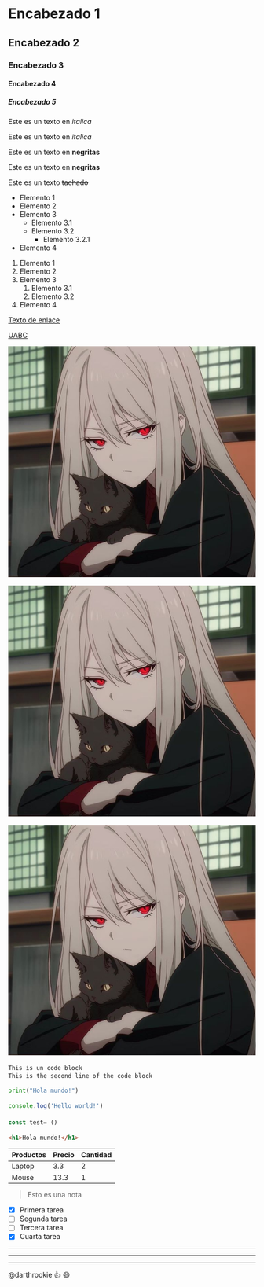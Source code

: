 <!--Caca-->

# Encabezado 1

## Encabezado 2

### Encabezado 3

#### Encabezado 4

##### Encabezado 5

<!--Italicas-->

Este es un texto en *italica*

Este es un texto en _italica_

<!--Negritas-->

Este es un texto en **negritas**

Este es un texto en __negritas__

<!--Tachado-->
Este es un texto ~~tachado~~

<!--UL-->

* Elemento 1
* Elemento 2
* Elemento 3
  * Elemento 3.1
  * Elemento 3.2
    * Elemento 3.2.1
* Elemento 4


<!--OL-->

1. Elemento 1
1. Elemento 2
1. Elemento 3
   1. Elemento 3.1
   1. Elemento 3.2
1. Elemento 4

<!--Hipervinculos-->
[Texto de enlace](https://www.google.com "Texto de tooltip")

[UABC](https://www.uabc.mx "Sitio Universitario")


<!--Imagenes-->

![Texto alternativo](.\images\Imagen.jpg)

![Logo-VSCode](.\images\Imagen.jpg "Tooltip de la imagen")

[![Escudo de UABC](.\images\Imagen.jpg)](https://www.uabc.mx "Sitio universitario")

<!--Bloques de código-->

```
This is un code block
This is the second line of the code block
```

```python
print("Hola mundo!")
```

```javascript
console.log('Hello world!')

const test= ()
```

```html
<h1>Hola mundo!</h1>
```

<!--Tablas -->

| Productos | Precio    | Cantidad   |
|  -------- |  -------- | ---------- |
| Laptop    | 3.3       |2           |
| Mouse     | 13.3      |1           |


<!-- Notas -->
>Esto es una nota 


<!-- Tareas -->

* [x] Primera tarea 
* [ ] Segunda tarea
* [ ] Tercera tarea 
* [x] Cuarta tarea
  
<!-- Divisores horizontales -->
***
---
___

  
<!-- Menciones -->
@darthrookie :+1: :smile:


